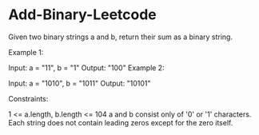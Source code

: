 # Add-Binary-Leetcode
Given two binary strings a and b, return their sum as a binary string.

 

Example 1:

Input: a = "11", b = "1"
Output: "100"
Example 2:

Input: a = "1010", b = "1011"
Output: "10101"
 

Constraints:

1 <= a.length, b.length <= 104
a and b consist only of '0' or '1' characters.
Each string does not contain leading zeros except for the zero itself.
